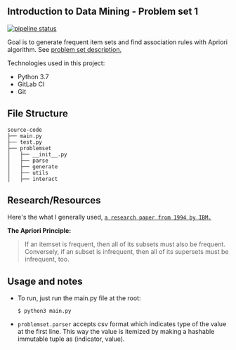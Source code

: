 ## Introduction to Data Mining - Problem set 1

[![pipeline status](https://gitlab.com/Anaxilaus/bil3003-ps1/badges/master/pipeline.svg)](https://gitlab.com/Anaxilaus/bil3003-ps1/commits/master)

Goal is to generate frequent item sets and find association rules with Apriori algorithm. See [problem set description.](./DESCRIPTION.pdf)

Technologies used in this project:

- Python 3.7
- GitLab CI
- Git

## File Structure

```
source-code
├── main.py
├── test.py
├── problemset
│   ├── __init__.py
│   ├── parse
│   ├── generate
│   ├── utils
│   ├── interact
```


## Research/Resources

Here's the what I generally used, [`a research paper from 1994 by IBM.`](http://www.vldb.org/conf/1994/P487.PDF)

**The Apriori Principle:**

> If an itemset is frequent, then all of its subsets must also be frequent. Conversely, if an subset is infrequent, then all of its supersets must be infrequent, too.

## Usage and notes

- To run, just run the main.py file at the root:
  ```python3
  $ python3 main.py
  ```
- `problemset.parser` accepts csv format which indicates type of the value at the first line. This way the value is itemized by making a hashable immutable tuple as (indicator, value).
